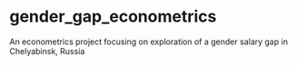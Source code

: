 # gender_gap_econometrics
An econometrics project focusing on exploration of a gender salary gap in Chelyabinsk, Russia
